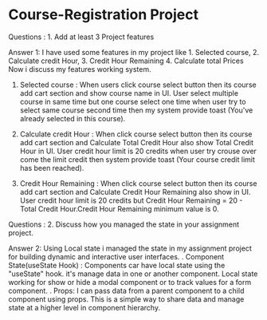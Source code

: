 # Course-Registration Project

Questions : 1. Add at least 3 Project features

Answer 1:
I have used some features in my project like 1. Selected course, 2. Calculate credit Hour, 3. Credit Hour Remaining 4. Calculate total Prices
Now i discuss my features working system.

 1. Selected course : When users click course select button then its course add cart section and show course name in UI. User select multiple course in same time but one course select one time when user try to select same course second time then my system provide toast (You've already selected in this course).

 2. Calculate credit Hour : When click course select button then its course add cart section and Calculate Total Credit Hour also show Total Credit Hour in UI. User credit hour limit is 20 credits when user try crouse over come the limit credit then system provide toast (Your course credit limit has been reached).

 3. Credit Hour Remaining : When click course select button then its course add cart section and Calculate Credit Hour Remaining also show in UI. User credit hour limit is 20 credits but Credit Hour Remaining = 20 - Total Credit Hour.Credit Hour Remaining minimum value is  0.

Questions : 2. Discuss how you managed the state in your assignment project.

 Answer 2: Using Local state i managed the state in my assignment project for building dynamic and interactive user interfaces.
 . Component State(useState Hook) : Components car have local state using the "useState" hook. it's manage data in one or another component. Local state working for show or hide a modal component or to track values for a form component. 
 . Props: I can pass data from a parent component to a child component using props. This is a simple way to share data and manage state at a higher level in component hierarchy.